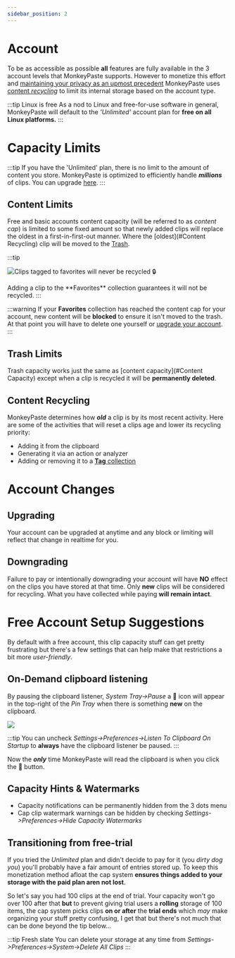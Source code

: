 ```yaml
---
sidebar_position: 2
---
```

# Account

To be as accessible as possible **all** features are fully available in the 3 account levels that MonkeyPaste supports. However to monetize this effort and [maintaining your privacy as an upmost precedent](https://www.monkeypaste.com/privacy) MonkeyPaste uses [content *recycling*](#content-recycling) to limit its internal storage based on the account type.

:::tip Linux is free
As a nod to Linux and free-for-use software in general, MonkeyPaste will default to the *'Unlimited'* account plan for **free on all Linux platforms.**
:::

# Capacity Limits

:::tip 
If you have the 'Unlimited' plan, there is no limit to the amount of content you store. MonkeyPaste is optimized to efficiently handle ***millions*** of clips. You can upgrade [here](https://www.monkeypaste.com/upgrade).
:::


## Content Limits

Free and basic accounts content capacity (will be referred to as *content cap*) is limited to some fixed amount so that newly added clips will replace the oldest in a first-in-first-out manner. Where the [oldest](#Content Recycling) clip will be moved to the [Trash](docs/collections/trash.md).

:::tip 
<p>
  <img src={require('/img/account_cap_protect_clip.png').default} class="figure" title="Clips tagged to favorites will never be recycled 🔒"/>  
</p> 
Adding a clip to the **Favorites** collection guarantees it will not be recycled.
:::

:::warning 
If your **Favorites** collection has reached the content cap for your account, new content will be **blocked** to ensure it isn't moved to the trash. At that point you will have to delete one yourself or [upgrade your account](https://www.monkeypaste.com/upgrade).
:::

## Trash Limits

Trash capacity works just the same as [content capacity](#Content Capacity) except when a clip is recycled it will be **permanently deleted**.

## Content Recycling
MonkeyPaste determines how ***old*** a clip is by its most recent activity. Here are some of the activities that will reset a clips age and lower its recycling priority:
- Adding it from the clipboard
- Generating it via an action or analyzer
- Adding or removing it to a [**Tag** collection](docs/collections/tags.md)

# Account Changes

## Upgrading
Your account can be upgraded at anytime and any block or limiting will reflect that change in realtime for you.

## Downgrading
Failure to pay or intentionally downgrading your account will have **NO** effect on the clips you have stored at that time. Only **new** clips will be considered for recycling. What you have collected while paying **will remain intact**. 

# Free Account Setup Suggestions

By default with a free account, this clip capacity stuff can get pretty frustrating but there's a few settings that can help make that restrictions a bit more *user-friendly*.

## On-Demand clipboard listening

By pausing the clipboard listener, *System Tray->Pause* a 🎯 icon will appear in the top-right of the *Pin Tray* when there is something **new** on the clipboard. 
<p><img class="figure narrow" src={require('/img/free_acct_sug_bullseye_btn.png').default} /></p>

:::tip 
You can uncheck *Settings->Preferences->Listen To Clipboard On Startup* to **always** have the clipboard listener be paused.
:::

Now the ***only*** time MonkeyPaste will read the clipboard is when you click the 🎯 button.

## Capacity Hints & Watermarks

- Capacity notifications can be permanently hidden from the 3 dots menu 
- Cap clip watermark warnings can be hidden by checking *Settings->Preferences->Hide Capacity Watermarks*

## Transitioning from free-trial

If you tried the *Unlimited* plan and didn't decide to pay for it (you *dirty dog you*) you'll probably have a fair amount of entries stored up. To keep this monetization method afloat the cap system **ensures things added to your storage with the paid plan aren not lost**. 

So let's say you had 100 clips at the end of trial. Your capacity won't go over 100 after that **but** to prevent giving trial users a **rolling** storage of 100 items, the cap system picks clips **on or after** the **trial ends** which *may* make organizing your stuff pretty confusing, I get that but there's not much that can be done beyond the tip below...

:::tip Fresh slate
You can delete your storage at any time from *Settings->Preferences->System->Delete All Clips*
:::

